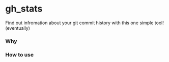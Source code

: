 # gh_stats

Find out infromation about your git commit history with this one simple tool! (eventually)

### Why

### How to use
